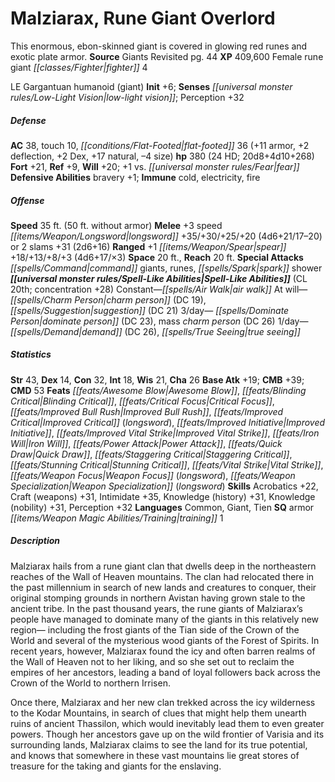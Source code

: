 ﻿---
cssclass: [monsters]
title1: Malziarax, Rune Giant Overlord
desc_short: This enormous, ebon-skinned giant is covered in glowing red runes and
  exotic plate armor.
title2: Malziarax, Rune Giant Overlord
CR: 21
sources:
- name: Giants Revisited
  page: 44
  link: http://paizo.com/products/btpy8rv4?Pathfinder-Campaign-Setting-Giants-Revisited
XP: 409600
race: Female
classes:
- rune giant fighter 4
alignment: LE
size: Gargantuan
type: humanoid
subtypes:
- giant
initiative:
  bonus: 6
senses:
  low-light vision: true
AC:
  AC: 38
  touch: 10
  flat_footed: 36
  components:
    armor: 11
    deflection: 2
    dex: 2
    natural: 17
    size: -4
HP:
  HP: 380
  long: 20d8+4d10+268
  HD: 24
saves:
  fort: 21
  ref: 9
  will: 20
  other: +1 vs. fear
defensive_abilities:
- bravery +1
immunities:
- cold
- electricity
- fire
speeds:
  base: 35
  base_other: 50 ft. without armor
attacks:
  melee:
  - - text: +3 speed longsword +35/+30/+25/+20 (4d6+21/17-20)
      entries:
      - - damage: 4d6+21
          crit_range: 17-20
      attack: +3 speed longsword
      bonus:
      - 35
      - 30
      - 25
      - 20
  - - text: 2 slams +31 (2d6+16)
      entries:
      - - damage: 2d6+16
      count: 2
      attack: slams
      bonus:
      - 31
  ranged:
  - - text: +1 spear +18/+13/+8/+3 (4d6+17/×3)
      entries:
      - - damage: 4d6+17
          crit_multiplier: 3
      attack: +1 spear
      bonus:
      - 18
      - 13
      - 8
      - 3
  special:
  - command giants
  - runes
  - spark shower
space: 20
reach: 20
spell_like_abilities:
  entries:
  - name: air walk
    source: default
    freq: Constant
  - name: charm person
    source: default
    freq: At will
    DC: 19
  - name: suggestion
    source: default
    freq: At will
    DC: 21
  - name: dominate person
    source: default
    freq: 3/day
    DC: 23
  - name: mass charm person
    source: default
    freq: 3/day
    DC: 26
  - name: demand
    source: default
    freq: 1/day
    DC: 26
  - name: true seeing
    source: default
    freq: 1/day
  sources:
  - name: default
    CL: 20
    concentration: 28
ability_scores:
  STR: 43
  DEX: 14
  CON: 32
  INT: 18
  WIS: 21
  CHA: 26
BAB: 19
CMB: 39
CMD: 53
feats:
- name: Awesome Blow
- name: Blinding Critical
- name: Critical Focus
- name: Improved Bull Rush
- name: Improved Critical (longsword)
- name: Improved Initiative
- name: Improved Vital Strike
- name: Iron Will
- name: Power Attack
- name: Quick Draw
- name: Staggering Critical
- name: Stunning Critical
- name: Vital Strike
- name: Weapon Focus (longsword)
- name: Weapon Specialization (longsword)
skills:
  Acrobatics: 22
  Craft (weapons): 31
  Intimidate: 35
  Knowledge (history): 31
  Knowledge (nobility): 31
  Perception: 32
languages:
- Common
- Giant
- Tien
special_qualities:
- armor training 1
desc_long: |-
  Malziarax hails from a rune giant clan that dwells deep in the northeastern reaches of the Wall of Heaven mountains. The clan had relocated there in the past millennium in search of new lands and creatures to conquer, their original stomping grounds in northern Avistan having grown stale to the ancient tribe. In the past thousand years, the rune giants of Malziarax's people have managed to dominate many of the giants in this relatively new region- including the frost giants of the Tian side of the Crown of the World and several of the mysterious wood giants of the Forest of Spirits. In recent years, however, Malziarax found the icy and often barren realms of the Wall of Heaven not to her liking, and so she set out to reclaim the empires of her ancestors, leading a band of loyal followers back across the Crown of the World to northern Irrisen.

  Once there, Malziarax and her new clan trekked across the icy wilderness to the Kodar Mountains, in search of clues that might help them unearth ruins of ancient Thassilon, which would inevitably lead them to even greater powers. Though her ancestors gave up on the wild frontier of Varisia and its surrounding lands, Malziarax claims to see the land for its true potential, and knows that somewhere in these vast mountains lie great stores of treasure for the taking and giants for the enslaving.

---

# Malziarax, Rune Giant Overlord
This enormous, ebon-skinned giant is covered in glowing red runes and exotic plate armor.
**Source** Giants Revisited pg. 44
**XP** 409,600
Female rune giant _[[classes/Fighter|fighter]]_ 4

LE Gargantuan humanoid (giant)
**Init** +6; **Senses** _[[universal monster rules/Low-Light Vision|low-light vision]]_; Perception +32

##### Defense

**AC** 38, touch 10, _[[conditions/Flat-Footed|flat-footed]]_ 36 (+11 armor, +2 deflection, +2 Dex, +17 natural, –4 size)
**hp** 380 (24 HD; 20d8+4d10+268)
**Fort** +21, **Ref** +9, **Will** +20; +1 vs. _[[universal monster rules/Fear|fear]]_
**Defensive Abilities** bravery +1; **Immune** cold, electricity, fire

##### Offense
**Speed** 35 ft. (50 ft. without armor)
**Melee** +3 speed _[[items/Weapon/Longsword|longsword]]_ +35/+30/+25/+20 (4d6+21/17–20) or 2 slams +31 (2d6+16)
**Ranged** +1 _[[items/Weapon/Spear|spear]]_ +18/+13/+8/+3 (4d6+17/×3)
**Space** 20 ft., **Reach** 20 ft.
**Special Attacks** _[[spells/Command|command]]_ giants, runes, _[[spells/Spark|spark]]_ shower
**_[[universal monster rules/Spell-Like Abilities|Spell-Like Abilities]]_** (CL 20th; concentration +28)
Constant—_[[spells/Air Walk|air walk]]_
At will—_[[spells/Charm Person|charm person]]_ (DC 19), _[[spells/Suggestion|suggestion]]_ (DC 21)
3/day— _[[spells/Dominate Person|dominate person]]_ (DC 23), mass _charm person_ (DC 26)
1/day—_[[spells/Demand|demand]]_ (DC 26), _[[spells/True Seeing|true seeing]]_

##### Statistics
**Str** 43, **Dex** 14, **Con** 32, **Int** 18, **Wis** 21, **Cha** 26
**Base Atk** +19; **CMB** +39; **CMD** 53
**Feats** _[[feats/Awesome Blow|Awesome Blow]]_, _[[feats/Blinding Critical|Blinding Critical]]_, _[[feats/Critical Focus|Critical Focus]]_, _[[feats/Improved Bull Rush|Improved Bull Rush]]_, _[[feats/Improved Critical|Improved Critical]]_ (_longsword_), _[[feats/Improved Initiative|Improved Initiative]]_, _[[feats/Improved Vital Strike|Improved Vital Strike]]_, _[[feats/Iron Will|Iron Will]]_, _[[feats/Power Attack|Power Attack]]_, _[[feats/Quick Draw|Quick Draw]]_, _[[feats/Staggering Critical|Staggering Critical]]_, _[[feats/Stunning Critical|Stunning Critical]]_, _[[feats/Vital Strike|Vital Strike]]_, _[[feats/Weapon Focus|Weapon Focus]]_ (_longsword_), _[[feats/Weapon Specialization|Weapon Specialization]]_ (_longsword_)
**Skills** Acrobatics +22, Craft (weapons) +31, Intimidate +35, Knowledge (history) +31, Knowledge (nobility) +31, Perception +32
**Languages** Common, Giant, Tien
**SQ** armor _[[items/Weapon Magic Abilities/Training|training]]_ 1

##### Description

Malziarax hails from a rune giant clan that dwells deep in the northeastern reaches of the Wall of Heaven mountains. The clan had relocated there in the past millennium in search of new lands and creatures to conquer, their original stomping grounds in northern Avistan having grown stale to the ancient tribe. In the past thousand years, the rune giants of Malziarax’s people have managed to dominate many of the giants in this relatively new region— including the frost giants of the Tian side of the Crown of the World and several of the mysterious wood giants of the Forest of Spirits. In recent years, however, Malziarax found the icy and often barren realms of the Wall of Heaven not to her liking, and so she set out to reclaim the empires of her ancestors, leading a band of loyal followers back across the Crown of the World to northern Irrisen.

Once there, Malziarax and her new clan trekked across the icy wilderness to the Kodar Mountains, in search of clues that might help them unearth ruins of ancient Thassilon, which would inevitably lead them to even greater powers. Though her ancestors gave up on the wild frontier of Varisia and its surrounding lands, Malziarax claims to see the land for its true potential, and knows that somewhere in these vast mountains lie great stores of treasure for the taking and giants for the enslaving.